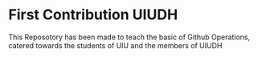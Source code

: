 # First Contribution UIUDH
 This Reposotory has been made to teach the basic of Github Operations, catered towards the students of UIU and the members of UIUDH
